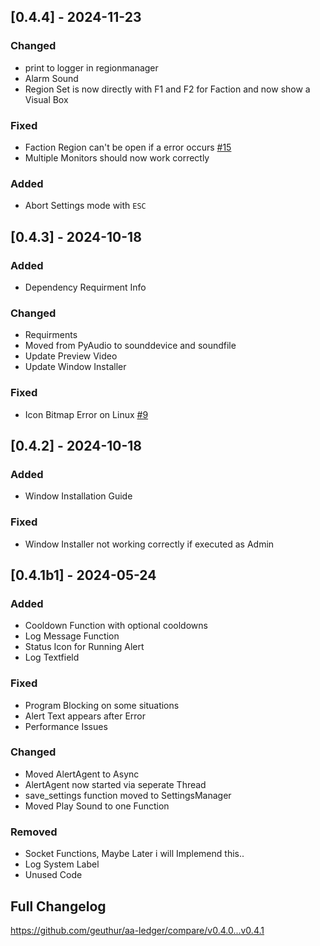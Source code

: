 ## \[0.4.4\] - 2024-11-23

### Changed

- print to logger in regionmanager
- Alarm Sound
- Region Set is now directly with F1 and F2 for Faction and now show a Visual Box

### Fixed

- Faction Region can't be open if a error occurs [#15](https://github.com/Geuthur/EVE-Alert-Opensource/issues/15)
- Multiple Monitors should now work correctly

### Added

- Abort Settings mode with `ESC`

## \[0.4.3\] - 2024-10-18

### Added

- Dependency Requirment Info

### Changed

- Requirments
- Moved from PyAudio to sounddevice and soundfile
- Update Preview Video
- Update Window Installer

### Fixed

- Icon Bitmap Error on Linux [#9](https://github.com/Geuthur/EVE-Alert-Opensource/issues/9)

## \[0.4.2\] - 2024-10-18

### Added

- Window Installation Guide

### Fixed

- Window Installer not working correctly if executed as Admin

## \[0.4.1b1\] - 2024-05-24

### Added

- Cooldown Function with optional cooldowns
- Log Message Function
- Status Icon for Running Alert
- Log Textfield

### Fixed

- Program Blocking on some situations
- Alert Text appears after Error
- Performance Issues

### Changed

- Moved AlertAgent to Async
- AlertAgent now started via seperate Thread
- save_settings function moved to SettingsManager
- Moved Play Sound to one Function

### Removed

- Socket Functions, Maybe Later i will Implemend this..
- Log System Label
- Unused Code

## Full Changelog

https://github.com/geuthur/aa-ledger/compare/v0.4.0...v0.4.1
